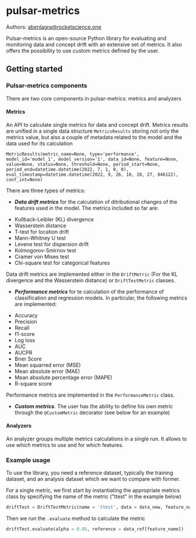 # pulsar-metrics

Authors: abenlagra@rocketscience.one

Pulsar-metrics is an open-source Python library for evaluating and monitoring data and concept drift with an extensive set of metrics. It also offers the possibility to use custom metrics defined by the user.

## Getting started

### Pulsar-metrics components

There are two core components in pulsar-metrics: metrics and analyzers

#### Metrics
An API to calculate single metrics for data and concept drift. Metrics results are unified in a single data structure `MetricsResults` storing not only the metrics value, but also a couple of metadata related to the model and the data used for its calculation

```
MetricResults(metric_name=None, type='performance', model_id='model_1', model_version='1', data_id=None, feature=None, value=None, status=None, threshold=None, period_start=None, period_end=datetime.datetime(2022, 7, 1, 0, 0), eval_timestamp=datetime.datetime(2022, 9, 26, 10, 28, 27, 846122), conf_int=None)
```

There are three types of metrics:

- ***Data drift metrics*** for the calculation of ditributional changes of the features used in the model. The metrics included so far are:
* Kullback-Leibler (KL) divergence
* Wasserstein distance
* T-test for location drift
* Mann-Whitney U test
* Levene test for dispersion drift
* Kolmogorov-Smirnov test
* Cramer von Mises test
* Chi-square test for categorical features

Data drift metrics are implemented either in the `DriftMetric` (For the KL divergence and the Wasserstein distance) or `DriftTestMetric` classes.

- ***Performance metrics*** for te calculation of the performance of classification and regression models. In particular, the following metrics are implemented:

* Accuracy
* Precision
* Recall
* f1-score
* Log loss
* AUC
* AUCPR
* Brier Score
* Mean squarred error (MSE)
* Mean absolute error (MAE)
* Mean absolute percentage error (MAPE)
* R-square score

Performance metrics are implemented in the `PerformanceMetric` class.

- ***Custom metrics***. The user has the ability to define his own metric through the `@CustomMetric` decorator (see below for an example)
#### Analyzers

An analyzer groups multiple metrics calculations in a single run. It allows to use which metrics to use and for which features.

### Example usage

To use the library, you need a reference dataset, typically the training dataset, and an analysis dataset which we want to compare with former.

For a single metric, we first start by instantiating the appropriate metrics class by specifying the name of the metric ("ttest" in the example below)

```python
driftTest = DriftTestMetric(name = 'ttest', data = data_new, feature_name = feature_name)
```
Then we run the `.evaluate` method to calculate the metric

```python
driftTest.evaluate(alpha = 0.05, reference = data_ref[feature_name])
```

